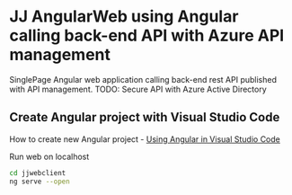 # JJ AngularWeb using Angular calling back-end API with Azure API management

SinglePage Angular web application calling back-end rest API published with API management.
TODO: Secure API with Azure Active Directory

## Create Angular project with Visual Studio Code

How to create new Angular project - [Using Angular in Visual Studio Code](https://code.visualstudio.com/docs/nodejs/angular-tutorial)

Run web on localhost

```bash
cd jjwebclient
ng serve --open
```